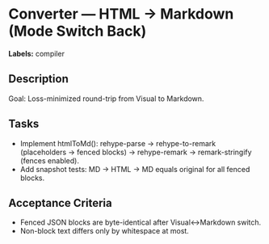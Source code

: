 # Converter — HTML → Markdown (Mode Switch Back)

**Labels:** compiler

## Description

Goal: Loss-minimized round-trip from Visual to Markdown.

## Tasks

- Implement htmlToMd(): rehype-parse → rehype-to-remark (placeholders → fenced blocks) → rehype-remark → remark-stringify (fences enabled).
- Add snapshot tests: MD → HTML → MD equals original for all fenced blocks.

## Acceptance Criteria

- Fenced JSON blocks are byte-identical after Visual↔Markdown switch.
- Non-block text differs only by whitespace at most.
